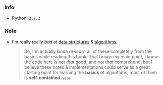 
### Info
- Python: `3.7.3`

### Note
- I'm really really *bad* at <u>data structures</u> & <u>algorithms</u>.
    > So, I'm actually kinda *re-learn* all of these completely from the basics while reading this book. That brings my main point, I know the code here is not *that* good, and not *that* comprehend, but I believe these notes & implementations could serve as a great starting point for learning the **basics** of algorithms, most of them is **self-contained** <small>(yep)</small>.
